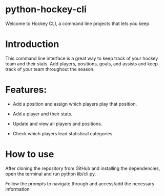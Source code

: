 # python-hockey-cli
Welcome to Hockey CLI, a command line projects that lets you keep
# Introduction
This command line interface is a great way to keep track of your hockey team and their stats. Add players, positions, goals, and assists and keep track of your team throughout the season.

# Features:
* Add a position and assign which players play that position.

* Add a player and their stats.

* Update and view all players and positions.

* Check which players lead statistical categories.

# How to use
After cloning the repository from GitHub and installing the dependencies, open the terminal and run python lib/cli.py.

Follow the prompts to navigate through and access/add the necessary information.